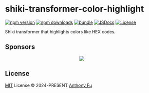 # shiki-transformer-color-highlight

[![npm version][npm-version-src]][npm-version-href]
[![npm downloads][npm-downloads-src]][npm-downloads-href]
[![bundle][bundle-src]][bundle-href]
[![JSDocs][jsdocs-src]][jsdocs-href]
[![License][license-src]][license-href]

Shiki transformer that highlights colors like HEX codes.

## Sponsors

<p align="center">
  <a href="https://cdn.jsdelivr.net/gh/antfu/static/sponsors.svg">
    <img src='https://cdn.jsdelivr.net/gh/antfu/static/sponsors.svg'/>
  </a>
</p>

## License

[MIT](./LICENSE) License © 2024-PRESENT [Anthony Fu](https://github.com/antfu)

<!-- Badges -->

[npm-version-src]: https://img.shields.io/npm/v/shiki-transformer-color-highlight?style=flat&colorA=080f12&colorB=1fa669
[npm-version-href]: https://npmjs.com/package/shiki-transformer-color-highlight
[npm-downloads-src]: https://img.shields.io/npm/dm/shiki-transformer-color-highlight?style=flat&colorA=080f12&colorB=1fa669
[npm-downloads-href]: https://npmjs.com/package/shiki-transformer-color-highlight
[bundle-src]: https://img.shields.io/bundlephobia/minzip/shiki-transformer-color-highlight?style=flat&colorA=080f12&colorB=1fa669&label=minzip
[bundle-href]: https://bundlephobia.com/result?p=shiki-transformer-color-highlight
[license-src]: https://img.shields.io/github/license/antfu/shiki-transformer-color-highlight.svg?style=flat&colorA=080f12&colorB=1fa669
[license-href]: https://github.com/antfu/shiki-transformer-color-highlight/blob/main/LICENSE
[jsdocs-src]: https://img.shields.io/badge/jsdocs-reference-080f12?style=flat&colorA=080f12&colorB=1fa669
[jsdocs-href]: https://www.jsdocs.io/package/shiki-transformer-color-highlight
